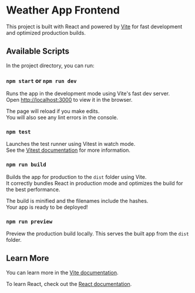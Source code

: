 # Weather App Frontend

This project is built with React and powered by [Vite](https://vitejs.dev/) for fast development and optimized production builds.

## Available Scripts

In the project directory, you can run:

### `npm start` or `npm run dev`

Runs the app in the development mode using Vite's fast dev server.\
Open [http://localhost:3000](http://localhost:3000) to view it in the browser.

The page will reload if you make edits.\
You will also see any lint errors in the console.

### `npm test`

Launches the test runner using Vitest in watch mode.\
See the [Vitest documentation](https://vitest.dev/) for more information.

### `npm run build`

Builds the app for production to the `dist` folder using Vite.\
It correctly bundles React in production mode and optimizes the build for the best performance.

The build is minified and the filenames include the hashes.\
Your app is ready to be deployed!

### `npm run preview`

Preview the production build locally. This serves the built app from the `dist` folder.

## Learn More

You can learn more in the [Vite documentation](https://vitejs.dev/guide/).

To learn React, check out the [React documentation](https://reactjs.org/).